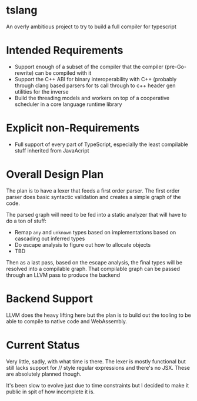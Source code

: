 tslang
===========

An overly ambitious project to try to build a full compiler for typescript

# Intended Requirements

* Support enough of a subset of the compiler that the compiler (pre-Go-rewrite) can be compiled with it
* Support the C++ ABI for binary interoperability with C++ (probably through clang based parsers for ts call through to c++ header gen utilities for the inverse
* Build the threading models and workers on top of a cooperative scheduler in a core language runtime library

# Explicit non-Requirements

* Full support of every part of TypeScript, especially the least compilable stuff inherited from JavaAcript

# Overall Design Plan

The plan is to have a lexer that feeds a first order parser. The first order parser does basic syntactic validation and creates a simple graph of the code. 

The parsed graph will need to be fed into a static analyzer that will have to do a ton of stuff:
* Remap `any` and `unknown` types based on implementations based on cascading out inferred types
* Do escape analysis to figure out how to allocate objects
* TBD

Then as a last pass, based on the escape analysis, the final types will be resolved into a compilable graph. That compilable graph can be passed through an LLVM pass to produce the backend

# Backend Support

LLVM does the heavy lifting here but the plan is to build out the tooling to be able to compile to native code and WebAssembly.

# Current Status

Very little, sadly, with what time is there. The lexer is mostly functional but still lacks support for /<regex>/<flag> style regular expressions and there's no JSX. These are absolutely planned though.

It's been slow to evolve just due to time constraints but I decided to make it public in spit of how incomplete it is.
